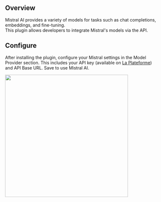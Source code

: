 ## Overview
Mistral AI provides a variety of models for tasks such as chat completions, embeddings, and fine-tuning.  
This plugin allows developers to integrate Mistral's models via the API.

## Configure
After installing the plugin, configure your Mistral settings in the Model Provider section. This includes your API key (available on [La Plateforme](https://console.mistral.ai)) and API Base URL. Save to use Mistral AI.

<img src="./_assets/mistral-01.png" width="400" />
